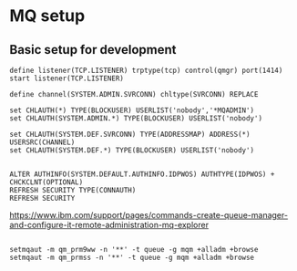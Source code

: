 # MQ setup

## Basic setup for development

```
define listener(TCP.LISTENER) trptype(tcp) control(qmgr) port(1414)
start listener(TCP.LISTENER)

define channel(SYSTEM.ADMIN.SVRCONN) chltype(SVRCONN) REPLACE

set CHLAUTH(*) TYPE(BLOCKUSER) USERLIST('nobody','*MQADMIN')
set CHLAUTH(SYSTEM.ADMIN.*) TYPE(BLOCKUSER) USERLIST('nobody')

set CHLAUTH(SYSTEM.DEF.SVRCONN) TYPE(ADDRESSMAP) ADDRESS(*) USERSRC(CHANNEL)
set CHLAUTH(SYSTEM.DEF.*) TYPE(BLOCKUSER) USERLIST('nobody')


ALTER AUTHINFO(SYSTEM.DEFAULT.AUTHINFO.IDPWOS) AUTHTYPE(IDPWOS) +
CHCKCLNT(OPTIONAL)
REFRESH SECURITY TYPE(CONNAUTH)
REFRESH SECURITY
```


https://www.ibm.com/support/pages/commands-create-queue-manager-and-configure-it-remote-administration-mq-explorer


```

setmqaut -m qm_prm9ww -n '**' -t queue -g mqm +alladm +browse
setmqaut -m qm_prmss -n '**' -t queue -g mqm +alladm +browse

```